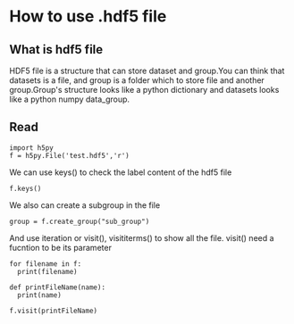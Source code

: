 # How to use .hdf5 file

## What is hdf5 file
HDF5 file is a structure that can store dataset and group.You can think that datasets is a file, and group is a folder which to store file and another group.Group's structure looks like a python dictionary and datasets looks like a python numpy data_group.

## Read
```
import h5py
f = h5py.File('test.hdf5','r')
```

We can use keys() to check the label content of the hdf5 file
```
f.keys()
```

We also can create a subgroup in the file
```
group = f.create_group("sub_group")
```

And use iteration or visit(), visititerms() to show all the file. visit() need a fucntion to be its parameter
```
for filename in f:
  print(filename)
```

```
def printFileName(name):
  print(name)

f.visit(printFileName)
```
  
